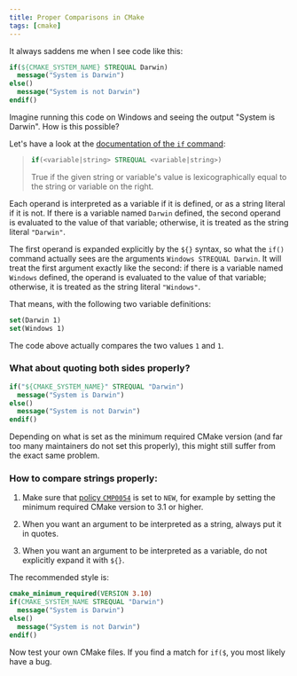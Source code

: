 ```yaml
---
title: Proper Comparisons in CMake
tags: [cmake]
---
```


It always saddens me when I see code like this:

```cmake
if(${CMAKE_SYSTEM_NAME} STREQUAL Darwin)
  message("System is Darwin")
else()
  message("System is not Darwin")
endif()
```

Imagine running this code on Windows and seeing the output "System is Darwin".
How is this possible?

Let's have a look at the
[documentation of the `if` command](https://cmake.org/cmake/help/latest/command/if.html):

> ```cmake
> if(<variable|string> STREQUAL <variable|string>)
> ```
>
> True if the given string or variable's value is lexicographically equal to the
> string or variable on the right.

Each operand is interpreted as a variable if it is defined, or as a string
literal if it is not. If there is a variable named `Darwin` defined, the second
operand is evaluated to the value of that variable; otherwise, it is treated as
the string literal `"Darwin"`.

The first operand is expanded explicitly by the `${}` syntax, so what the `if()`
command actually sees are the arguments `Windows STREQUAL Darwin`. It will treat
the first argument exactly like the second: if there is a variable named
`Windows` defined, the operand is evaluated to the value of that variable;
otherwise, it is treated as the string literal `"Windows"`.

That means, with the following two variable definitions:

```cmake
set(Darwin 1)
set(Windows 1)
```

The code above actually compares the two values `1` and `1`.

### What about quoting both sides properly?

```cmake
if("${CMAKE_SYSTEM_NAME}" STREQUAL "Darwin")
  message("System is Darwin")
else()
  message("System is not Darwin")
endif()
```

Depending on what is set as the minimum required CMake version (and far too many
maintainers do not set this properly), this might still suffer from the exact
same problem.

### How to compare strings properly:

1. Make sure that
   [policy `CMP0054`](https://cmake.org/cmake/help/latest/policy/CMP0054.html)
   is set to `NEW`, for example by setting the minimum required CMake version to
   3.1 or higher.

2. When you want an argument to be interpreted as a string, always put it in
   quotes.

3. When you want an argument to be interpreted as a variable, do not explicitly
   expand it with `${}`.

The recommended style is:

```cmake
cmake_minimum_required(VERSION 3.10)
if(CMAKE_SYSTEM_NAME STREQUAL "Darwin")
  message("System is Darwin")
else()
  message("System is not Darwin")
endif()
```

Now test your own CMake files. If you find a match for `if($`, you most likely
have a bug.
